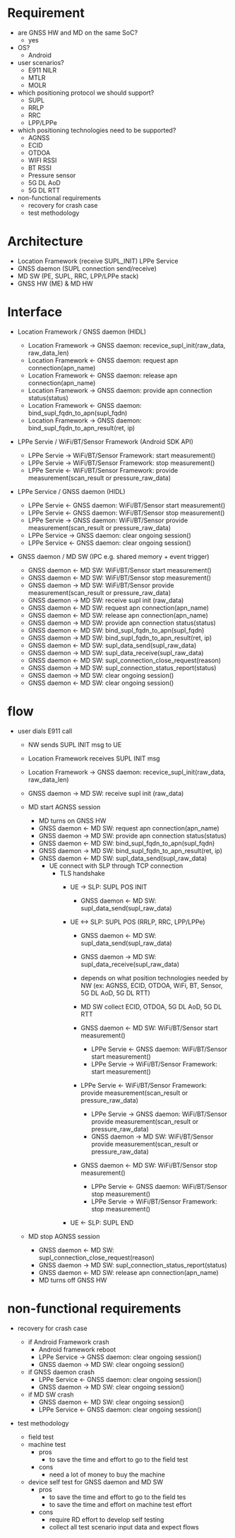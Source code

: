 
# Requirement
- are GNSS HW and MD on the same SoC?
  - yes
- OS?
  - Android
- user scenarios?
  - E911 NILR
  - MTLR
  - MOLR
- which positioning protocol we should support?
  - SUPL
  - RRLP
  - RRC
  - LPP/LPPe
- which positioning technologies need to be supported?
  - AGNSS
  - ECID
  - OTDOA
  - WIFI RSSI
  - BT RSSI
  - Pressure sensor
  - 5G DL AoD
  - 5G DL RTT
- non-functional requirements
  - recovery for crash case
  - test methodology

# Architecture
- Location Framework (receive SUPL_INIT)   LPPe Service
- GNSS daemon (SUPL connection send/receive)
- MD SW (PE, SUPL, RRC, LPP/LPPe stack)
- GNSS HW (ME) & MD HW

# Interface
- Location Framework / GNSS daemon (HIDL)
  - Location Framework -> GNSS daemon: recevice_supl_init(raw_data, raw_data_len)
  - Location Framework <- GNSS daemon: request apn connection(apn_name)
  - Location Framework <- GNSS daemon: release apn connection(apn_name)
  - Location Framework -> GNSS daemon: provide apn connection status(status)
  - Location Framework <- GNSS daemon: bind_supl_fqdn_to_apn(supl_fqdn)
  - Location Framework -> GNSS daemon: bind_supl_fqdn_to_apn_result(ret, ip)

- LPPe Servie / WiFi/BT/Sensor Framework (Android SDK API)
  - LPPe Servie -> WiFi/BT/Sensor Framework: start measurement()
  - LPPe Servie -> WiFi/BT/Sensor Framework: stop measurement()
  - LPPe Servie <- WiFi/BT/Sensor Framework: provide measurement(scan_result or pressure_raw_data)

- LPPe Service / GNSS daemon (HIDL)
  - LPPe Servie <- GNSS daemon: WiFi/BT/Sensor start measurement()
  - LPPe Servie <- GNSS daemon: WiFi/BT/Sensor stop measurement()
  - LPPe Servie -> GNSS daemon: WiFi/BT/Sensor provide measurement(scan_result or pressure_raw_data)
  - LPPe Service -> GNSS daemon: clear ongoing session()
  - LPPe Service <- GNSS daemon: clear ongoing session()

- GNSS daemon / MD SW (IPC e.g. shared memory + event trigger)
  - GNSS daemon <- MD SW: WiFi/BT/Sensor start measurement()
  - GNSS daemon <- MD SW: WiFi/BT/Sensor stop measurement()
  - GNSS daemon -> MD SW: WiFi/BT/Sensor provide measurement(scan_result or pressure_raw_data)
  - GNSS daemon -> MD SW: receive supl init (raw_data)
  - GNSS daemon <- MD SW: request apn connection(apn_name)
  - GNSS daemon <- MD SW: release apn connection(apn_name)
  - GNSS daemon -> MD SW: provide apn connection status(status)
  - GNSS daemon <- MD SW: bind_supl_fqdn_to_apn(supl_fqdn)
  - GNSS daemon -> MD SW: bind_supl_fqdn_to_apn_result(ret, ip)
  - GNSS daemon <- MD SW: supl_data_send(supl_raw_data)
  - GNSS daemon -> MD SW: supl_data_receive(supl_raw_data)
  - GNSS daemon <- MD SW: supl_connection_close_request(reason)
  - GNSS daemon -> MD SW: supl_connection_status_report(status)
  - GNSS daemon -> MD SW: clear ongoing session()
  - GNSS daemon <- MD SW: clear ongoing session()

# flow
- user dials E911 call
  - NW sends SUPL INIT msg to UE
  - Location Framework receives SUPL INIT msg
  - Location Framework -> GNSS daemon: recevice_supl_init(raw_data, raw_data_len)
  - GNSS daemon -> MD SW: receive supl init (raw_data)
  - MD start AGNSS session
    - MD turns on GNSS HW
    - GNSS daemon <- MD SW: request apn connection(apn_name)
    - GNSS daemon -> MD SW: provide apn connection status(status)
    - GNSS daemon <- MD SW: bind_supl_fqdn_to_apn(supl_fqdn)
    - GNSS daemon -> MD SW: bind_supl_fqdn_to_apn_result(ret, ip)
    - GNSS daemon <- MD SW: supl_data_send(supl_raw_data)
      - UE connect with SLP through TCP connection
        - TLS handshake
          - UE -> SLP: SUPL POS INIT
            - GNSS daemon <- MD SW: supl_data_send(supl_raw_data)
          - UE <-> SLP: SUPL POS (RRLP, RRC, LPP/LPPe)
            - GNSS daemon <- MD SW: supl_data_send(supl_raw_data)
            - GNSS daemon -> MD SW: supl_data_receive(supl_raw_data)
            
            - depends on what position technologies needed by NW (ex: AGNSS, ECID, OTDOA, WiFi, BT, Sensor, 5G DL AoD, 5G DL RTT)
            - MD SW collect ECID, OTDOA, 5G DL AoD, 5G DL RTT
            
            - GNSS daemon <- MD SW: WiFi/BT/Sensor start measurement()
              - LPPe Servie <- GNSS daemon: WiFi/BT/Sensor start measurement()
              - LPPe Servie -> WiFi/BT/Sensor Framework: start measurement()
            
            - LPPe Servie <- WiFi/BT/Sensor Framework: provide measurement(scan_result or pressure_raw_data)
              - LPPe Servie -> GNSS daemon: WiFi/BT/Sensor provide measurement(scan_result or pressure_raw_data)
              - GNSS daemon -> MD SW: WiFi/BT/Sensor provide measurement(scan_result or pressure_raw_data)
            
            - GNSS daemon <- MD SW: WiFi/BT/Sensor stop measurement()
              - LPPe Servie <- GNSS daemon: WiFi/BT/Sensor stop measurement()
              - LPPe Servie -> WiFi/BT/Sensor Framework: stop measurement()

          - UE <- SLP: SUPL END
    
  - MD stop AGNSS session
    - GNSS daemon <- MD SW: supl_connection_close_request(reason)
    - GNSS daemon -> MD SW: supl_connection_status_report(status)
    - GNSS daemon <- MD SW: release apn connection(apn_name)
    - MD turns off GNSS HW

# non-functional requirements
- recovery for crash case
  - if Android Framework crash
    - Android framework reboot
    - LPPe Service -> GNSS daemon: clear ongoing session()
    - GNSS daemon -> MD SW: clear ongoing session()
  - if GNSS daemon crash
    - LPPe Service <- GNSS daemon: clear ongoing session()
    - GNSS daemon -> MD SW: clear ongoing session()
  - if MD SW crash
    - GNSS daemon <- MD SW: clear ongoing session()
    - LPPe Service <- GNSS daemon: clear ongoing session()

- test methodology
  - field test
  - machine test
    - pros
      - to save the time and effort to go to the field test
    - cons
      - need a lot of money to buy the machine
  - device self test for GNSS daemon and MD SW
    - pros
      - to save the time and effort to go to the field tes
      - to save the time and effort on machine test effort
    - cons
      - require RD effort to develop self testing
      - collect all test scenario input data and expect flows
